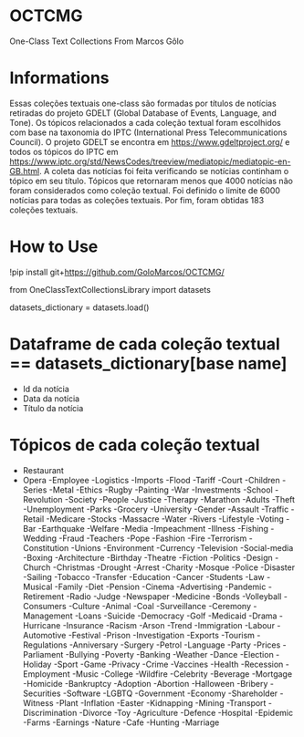# OCTCMG

One-Class Text Collections From Marcos Gôlo

# Informations

Essas coleções textuais one-class são formadas por títulos de notícias retiradas do projeto GDELT (Global Database of Events, Language, and Tone). Os tópicos relacionados a cada coleção textual foram escolhidos com base na taxonomia do IPTC (International Press Telecommunications Council). O projeto GDELT se encontra em https://www.gdeltproject.org/ e todos os tópicos do IPTC em https://www.iptc.org/std/NewsCodes/treeview/mediatopic/mediatopic-en-GB.html. A coleta das notícias foi feita verificando se notícias continham o tópico em seu título. Tópicos que retornaram menos que 4000 notícias não foram considerados como coleção textual. Foi definido o limite de 6000 notícias para todas as coleções textuais. Por fim, foram obtidas 183 coleções textuais. 

# How to Use

!pip install git+https://github.com/GoloMarcos/OCTCMG/

from OneClassTextCollectionsLibrary import datasets

datasets_dictionary = datasets.load()

# Dataframe de cada coleção textual == datasets_dictionary[base name]

- Id da notícia
- Data da notícia
- Título da notícia

# Tópicos de cada coleção textual

- Restaurant 
- Opera 
-Employee 
-Logistics 
-Imports 
-Flood 
-Tariff 
-Court 
-Children 
-Series 
-Metal 
-Ethics 
-Rugby 
-Painting 
-War 
-Investments 
-School 
-Revolution 
-Society 
-People 
-Justice 
-Therapy 
-Marathon 
-Adults 
-Theft 
-Unemployment 
-Parks 
-Grocery 
-University 
-Gender 
-Assault
-Traffic 
-Retail 
-Medicare 
-Stocks 
-Massacre 
-Water 
-Rivers 
-Lifestyle 
-Voting 
-Bar 
-Earthquake 
-Welfare 
-Media 
-Impeachment 
-Illness 
-Fishing 
-Wedding 
-Fraud 
-Teachers 
-Pope 
-Fashion 
-Fire 
-Terrorism 
-Constitution 
-Unions 
-Environment 
-Currency 
-Television 
-Social-media 
-Boxing 
-Architecture 
-Birthday 
-Theatre 
-Fiction 
-Politics 
-Design 
-Church 
-Christmas 
-Drought 
-Arrest 
-Charity 
-Mosque 
-Police 
-Disaster 
-Sailing 
-Tobacco 
-Transfer 
-Education 
-Cancer 
-Students 
-Law 
-Musical 
-Family 
-Diet 
-Pension 
-Cinema 
-Advertising 
-Pandemic 
-Retirement 
-Radio 
-Judge 
-Newspaper 
-Medicine 
-Bonds 
-Volleyball 
-Consumers 
-Culture 
-Animal 
-Coal 
-Surveillance 
-Ceremony 
-Management 
-Loans 
-Suicide 
-Democracy 
-Golf 
-Medicaid 
-Drama 
-Hurricane 
-Insurance 
-Racism 
-Arson 
-Trend 
-Immigration 
-Labour 
-Automotive 
-Festival 
-Prison 
-Investigation 
-Exports 
-Tourism 
-Regulations
-Anniversary 
-Surgery 
-Petrol 
-Language 
-Party 
-Prices 
-Parliament 
-Bullying 
-Poverty 
-Banking 
-Weather 
-Dance 
-Election 
-Holiday 
-Sport 
-Game 
-Privacy 
-Crime 
-Vaccines 
-Health 
-Recession 
-Employment 
-Music 
-College 
-Wildfire 
-Celebrity 
-Beverage 
-Mortgage 
-Homicide 
-Bankruptcy 
-Adoption 
-Abortion 
-Halloween 
-Bribery 
-Securities 
-Software 
-LGBTQ 
-Government 
-Economy 
-Shareholder 
-Witness 
-Plant 
-Inflation 
-Easter 
-Kidnapping 
-Mining 
-Transport 
-Discrimination 
-Divorce 
-Toy 
-Agriculture 
-Defence 
-Hospital 
-Epidemic 
-Farms 
-Earnings 
-Nature 
-Cafe 
-Hunting 
-Marriage
